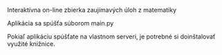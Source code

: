 Interaktívna on-line zbierka zaujímavých úloh z matematiky

Aplikácia sa spúšťa súborom main.py

Pokiaľ aplikáciu spúšťate na vlastnom serveri, je potrebné si doinštalovať využité knižnice.
